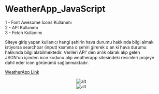 ﻿# WeatherApp_JavaScript
1 - Font Awesome Icons Kullanımı  
2 - API Kullanımı  
3 - Fetch Kullanımı  

Siteye giriş yapan kullanıcı hangi şehirin hava durumu hakkında bilgi almak istiyorsa searchbar (input) kısmına o şehiri girerek o an ki hava durumu hakkında bilgi alabilmektedir. Verileri API' den anlık olarak alıp gelen JSON'un içinden icon kodunu alıp weatherapp sitesindeki resimleri projeye dahil eder icon görünümü sağlanmaktadır.  

<a href="https://bugrassen-weatherapp.netlify.app/" target="_blank">WeatherApp Link</a>


<div align="center">
    <img src="https://www.resimupload.org/images/2023/08/13/weather2.md.png" alt="alt" style="max-width: 100%; height: auto;">
</div>  

<div align="center">
    <img src="https://www.resimupload.org/images/2023/08/13/Ekran-Alintisi.md.png"  alt="alt" style="max-width: 100%; height: auto;">
</div>

